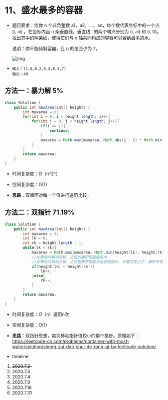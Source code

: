 # 11、盛水最多的容器

- 题目要求：给你 n 个非负整数 a1，a2，...，an，每个数代表坐标中的一个点 (i, ai) 。在坐标内画 n 条垂直线，垂直线 i 的两个端点分别为 (i, ai) 和 (i, 0)。找出其中的两条线，使得它们与 x 轴共同构成的容器可以容纳最多的水。

  说明：你不能倾斜容器，且 n 的值至少为 2。

  ![img](https://aliyun-lc-upload.oss-cn-hangzhou.aliyuncs.com/aliyun-lc-upload/uploads/2018/07/25/question_11.jpg)

- ```
  输入：[1,8,6,2,5,4,8,3,7]
  输出：49
  ```


## 方法一：暴力解  5%

```java
class Solution {
    public int maxArea(int[] height) {
        int maxarea = 0;
        for(int i = 0; i < height.length; i++){
            for(int j = 0; j < height.length; j++){
                if(i == j){
                    continue;
                }
                maxarea = Math.max(maxarea, Math.abs(j - i) * Math.min(height[i], height[j]));
            }
        }
        return maxarea;
    }
}
```

- 时间复杂度：*O*（n^2^）

- 空间复杂度：O(1）

- **思路**：双循环对每一个值进行遍历比较。

## 方法二：双指针 71.19%

```java
class Solution {
    public int maxArea(int[] height) {
        int maxarea = 0;
        int lk = 0;
        int rk = height.length - 1;
        while(lk < rk){
            maxarea = Math.max(maxarea, Math.min(height[lk], height[rk]) * (rk - lk));
            //如果向内移动短板，之后的面积可能会变大
            //如果向内移动长板，之后短板不可能比当前短板长，长度又变小了，面积不可能变大
            if(height[lk] < height[rk]){
                lk++;
            }else{
                rk--;
            }
        }
        return maxarea;
    }
}
```

- 时间复杂度：*O*（n）遍历n次
- 空间复杂度：O(1）
- **思路**：双指针思想，每次移动指针值较小的那个指针。原理如下：https://leetcode-cn.com/problems/container-with-most-water/solution/sheng-zui-duo-shui-de-rong-qi-by-leetcode-solution/



- timeline

1. ~~2020.7.2-~~
2. 2020.7.3
3. 2020.7.4
4. 2020.7.9
5. 2020.7.16
6. 2020.7.31